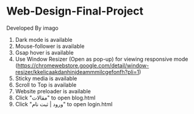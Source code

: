 # Web-Design-Final-Project

Developed By imago

1. Dark mode is available
2. Mouse-follower is available
3. Gsap hover is available
4. Use Window Resizer (Open as pop-up) for viewing responsive mode (https://chromewebstore.google.com/detail/window-resizer/kkelicaakdanhinjdeammmilcgefonfh?pli=1)
5. Sticky media is available
6. Scroll to Top is available
7. Website preloader is available
8. Click "مقالات" to open blog.html
9. Click "ورود | ثبت نام" to open login.html
